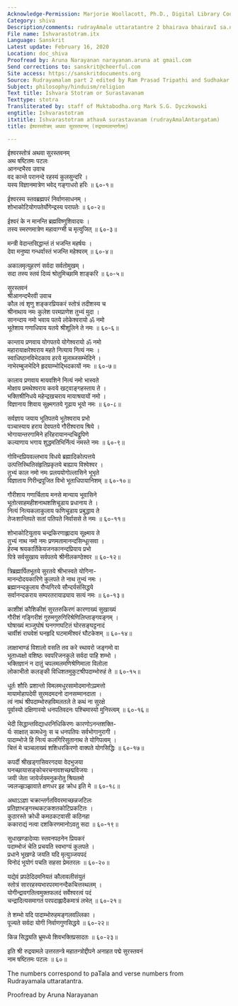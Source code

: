```yaml
---
Acknowledge-Permission: Marjorie Woollacott, Ph.D., Digital Library Coordinator muktabodha.org
Category: shiva
Description/comments: rudrayAmale uttaratantre 2 bhairava bhairavI sa.nvAde
File name: Ishvarastotram.itx
Language: Sanskrit
Latest update: February 16, 2020
Location: doc_shiva
Proofread by: Aruna Narayanan narayanan.aruna at gmail.com
Send corrections to: sanskrit@cheerful.com
Site access: https://sanskritdocuments.org
Source: Rudrayamalam part 2 edited by Ram Prasad Tripathi and Sudhakar Malaviya
Subject: philosophy/hinduism/religion
Text title: Ishvara Stotram or Surastavanam
Texttype: stotra
Transliterated by: staff of Muktabodha.org Mark S.G. Dyczkowski
engtitle: Ishvarastotram
itxtitle: Ishvarastotram athavA surastavanam (rudrayAmalAntargatam)
title: ईश्वरस्तोत्रम् अथवा सुरस्तवनम् (रुद्रयामलान्तर्गतम्)

---
```

  
 ईश्वरस्तोत्रं अथवा सुरस्तवनम्   
अथ षष्टितमः पटलः  
आनन्दभैरव उवाच  
वद कान्ते परानन्दे रहस्यं कुलसुन्दरि ।  
यस्य विज्ञानमात्रेण भवेद् गङ्गाधरो हरिः ॥ ६०-१॥  
  
ईश्वरस्य स्तवब्रह्मपरं निर्वाणसाधनम् ।  
शोभाकोटियोगपतेर्योगेन्द्रस्य परापतेः ॥ ६०-२॥  
  
ईश्वरं के न मानन्ति ब्रह्मविष्णुशिवादयः ।  
तस्य स्मरणमात्रेण महावाग्ग्मी च मृत्युजित् ॥ ६०-३॥  
  
मन्त्री वेदान्तसिद्धान्तं तं भजन्ति महर्षयः ।  
देवा मनुष्या गन्धर्वास्तं भजन्ति महेश्वरम् ॥ ६०-४॥  
  
अकालमृत्युहरणं सर्वदा सर्वतोमुखम् ।  
सदा तस्य स्तवं दिव्यं श्रोतुमिच्छामि शाङ्करि ॥ ६०-५॥  
  
सुरस्तवनं  
श्रीआनन्दभैरवी उवाच  
कौल त्वं शृणु शङ्करप्रियकरं स्तोत्रं तदीशस्य च  
श्रीनाथाय नमः कुलेश परमप्राणेश तुभ्यं मुदा ।  
सानन्दाय नमो भवाय पतये लोकेश्वरायो ॐ नमो  
भूतेशाय गणाधिपाय यतये श्रीशूलिने ते नमः ॥ ६०-६॥  
  
कान्ताय प्रणवाय योगपतये योगेश्वरायो ॐ नमो  
महारायाक्षरेश्वराय महते नित्याय नित्यं नमः ।  
स्वाधिष्ठानविभेदकाय हरये मूलाब्जसम्भेदिने ।  
नाभेरम्बुजभेदिने हृदयाम्भोद्भिदकायों नमः ॥ ६०-७॥  
  
कालाय प्रणवाय मायवशिने नित्यं नमो भास्वते  
मोक्षाय प्रमथेश्वराय कवये खट्वाङ्गहस्ताय ते ।  
भक्तिश्रीनिधये महेन्द्रखचराय मायाश्रयायों नमो ।  
विज्ञानाय शिवाय सूक्ष्मगतये गूढाय भूयो नमः ॥ ६०-८॥  
  
सर्वज्ञाय जयाय भूतिपतये भूतेश्वराय प्रभो  
पञ्चास्याय हराय देवपतये गौरीश्वराय श्रिये ।  
भोगायान्तरगामिने हरिहरायानन्दचिद्रूपिणे  
कल्याणाय भगाय शुद्धमतिभिर्नित्यं नमस्ते नमः ॥ ६०-९॥  
  
गोविन्दप्रियवल्लभाय विधये ब्रह्मादिकोत्पत्तये  
उत्पत्तिस्थितिसंहृतिप्रकृतये बाह्याय विश्वेश्वर ।  
तुभ्यं काल नमो नमः प्रलययोगोल्लासिने भूभृते  
विज्ञाताय गिरीन्द्रपूजित विभो भूताधिपायानिशम् ॥ ६०-१०॥  
  
गौरीशाय गणार्चिताय मनसे मान्याय भूवासिने  
भूतोत्साहमहीशनाथशशिचूडाय प्रधानाय ते ।  
नित्यं नित्यकलाकुलाय फणिचूडाय प्रबुद्धाय ते  
तेजःशान्तिपते सतां पतिपते निर्वाससे ते नमः ॥ ६०-११॥  
  
शोभाकोटियुताय चन्द्रकिरणाह्लादाय सूक्ष्माय ते  
तुभ्यं नाथ नमो नमः प्रणमतामानन्दसिन्धूत्सवा ।  
हेरम्ब श्रयकार्तिकेयजनकानन्दप्रियाय प्रभो  
पित्रे सर्वसुखाय सर्वपतये श्रीनीलकण्ठेश्वर ॥ ६०-१२॥  
  
त्रिब्रह्मार्पितभूतये सुरतये श्रीभास्वते योगिना-  
मानन्दोदयकारिणे कुलपते ते नाथ तुभ्यं नमः ।  
ब्रह्मानन्दकुलाय रौप्यगिरये सौन्दर्यसंसिद्धये  
सर्वानन्दकराय सम्परतरायाढ्याय सत्यं नमः ॥ ६०-१३॥  
  
काशीशं कौशिकीशं सुरतरुकिरणं कारणाख्यं सुखाख्यं  
गौरीशं गङ्गिरीशं गुरुमगुरुगिरिश्रेणिलिप्ताङ्गवङ्गम् ।  
घोषाख्यं मञ्जुघोषं घनगणघटितं घोरसङ्घट्टनादं  
 चार्वीशं राघवेशं घनहृदि घटमामीश्वरं घौटकेशम् ॥ ६०-१४॥  
  
लाक्षाभाण्डं विशालो वसति तव करे स्थावरो जङ्गमो वा  
भूताध्यक्षो वशिष्ठः स्वपरिजनकुले सर्वदा पाहि शम्भो ।  
भक्तिज्ञानं न दातुं चपलमलमणिश्रेणिमाला विलोला  
लोकाभीतो कलङ्की विधिशतमुकुटश्रीपदाम्भोरुहं ते ॥ ६०-१५॥  
  
धूर्तः शौरिः प्रशान्तो विमलमधुरसामोदमानोऽप्रमत्तो  
मायामोहापदेवी सुरमदमदनो दानसम्मानदाता ।  
त्वं नाथं श्रीपदाम्भोरुहविमलतले ते कथं ना सुरक्षे  
पूर्वास्यो दक्षिणास्यो धनपतिवदनः पश्चिमास्यो मुनिस्त्वम् ॥ ६०-१६॥  
  
भेदी सिद्धान्तविद्याधरनिधिकिरणः कारणोऽनन्तशक्ति-  
र्यः साक्षात् कामधेनुः स च धनपतिपः सर्वभोगानुरागी ।  
पादाम्भोजे हि नित्यं कलगिरिसुतानाथ ते योगिपत्वम् ।  
चित्तं मे चञ्चलाख्यं शशिधरकिरणो वाक्पते योगसिद्धिः ॥ ६०-१७॥  
  
कपर्दी श्रीखड्गासिवरगदया वेदभुजया  
घनच्छायासङ्कोचरचनावशच्छद्मविजयः ।  
जयी जेता जायेर्जयमनुकरोतु श्रियतमो  
ज्वलज्झञ्झावाते क्षणधर इह क्रोध इति मे ॥ ६०-१८॥  
  
अथाऽऽज्ञा चक्रान्तर्गतविवरमाच्छन्नजटिलः  
प्रतिज्ञाभङ्गस्थकटकशतकोटिप्रकटितः ।  
कुठारस्ते क्रोधी कमठकटवासी कठिनहा  
ककाराद्यं नत्वा दशकिरणमानोऽवतु सदा ॥ ६०-१९॥  
  
सुधाखण्डादेव्याः स्तवनपठनेन प्रियकरं  
पदाम्भोजं चेति प्रचयति स्वभाग्यं कुलपते ।  
प्रधाने भूखण्डे जयति यदि मृत्युञ्जयपदं  
विनोदं भूयोगं पचति सहसा प्रेमतरलः ॥ ६०-२०॥  
  
यद्येवं प्रपठेदिदमनियतं कौलावलीसंयुतं  
स्तोत्रं साररहस्यभारपरमानन्दैकचित्तस्थलम् ।  
योगीन्द्रावगतित्वमुक्तफलदं सर्वेश्वरत्वं पदं  
चन्द्रादित्यसमागतं परपदाह्लादैकमात्रं लभेत् ॥ ६०-२१॥  
  
ते शम्भो यदि पादाम्भोरुहमङ्गलवल्लिका ।  
पूज्यते सर्वदा योगी निर्वाणगुणसिद्धये ॥ ६०-२२॥  
  
किन्न सिद्ध्यति भ्रूमध्ये शिवभक्तिप्रसादतः ॥ ६०-२३॥  
  
इति श्री रुद्रयामले उत्तरतन्त्रे महातन्त्रोद्दीपने अनाहत पद्मे सुरस्तवनं  
नाम षष्टितमः पटलः ॥ ६०॥  
  
  
The numbers correspond to paTala and verse numbers from  
Rudrayamala uttaratantra.  
  
Proofread by Aruna Narayanan   
  
